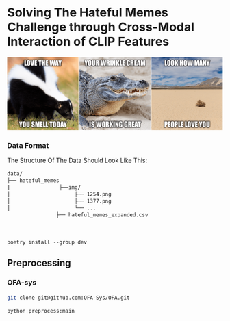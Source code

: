# Solving The Hateful Memes Challenge through Cross-Modal Interaction of CLIP Features

<img src='readme_images/hateful_memes.png' width=1501>

### Data Format

The Structure Of The Data Should Look Like This:
```
data/
├── hateful_memes
|                ├──img/
│                     ├── 1254.png
│                     ├── 1377.png
│                     └── ...
                ├── hateful_memes_expanded.csv



poetry install --group dev
```
## Preprocessing

### OFA-sys
```bash
git clone git@github.com:OFA-Sys/OFA.git
```
```bash
python preprocess:main
```
